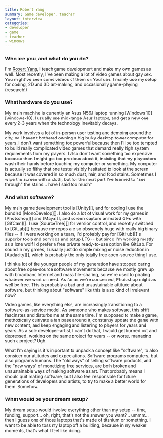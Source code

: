 ```yaml
---
title: Robert Yang
summary: Game developer, teacher
layout: interview
categories:
- developer
- game
- teacher
- windows
---
```


### Who are you, and what do you do?

I'm [Robert Yang](http://debacle.us/ "Robert's website."), I teach game development and make my own games as well. Most recently, I've been making a lot of video games about gay sex. You might've seen some videos of them on YouTube. I mainly use my setup for coding, 2D and 3D art-making, and occasionally game-playing (research!)

### What hardware do you use?

My main machine is currently an Asus N56J laptop running [Windows 10][windows-10]. I usually use mid-range Asus laptops, and get a new one every 2-3 years when the technology inevitably decays.

My work involves a lot of in-person user testing and demoing around the city, so I haven't bothered owning a big bulky desktop tower computer for years. I don't want something too powerful because then I'll be too tempted to build really complicated video games that demand really high system requirements from my players. I also don't want something too expensive because then I might get too precious about it, insisting that my playtesters wash their hands before touching my computer or something. My computer is actually so filthy that one tester visibly hesitated to look at the screen because it was covered in so much dust, hair, and food stains. Sometimes I wipe the screen with a cloth, but for the most part I've learned to "see through" the stains... have I said too much?

### And what software?

My main game development tool is [Unity][], and for coding I use the bundled [MonoDevelop][]. I also do a lot of visual work for my games in [Photoshop][] and [Maya][], and screen capture animated GIFs with [GifCam][]. I use [SourceTree][] for version control, and recently switched to [GitLab][] because my repos are so obscenely huge with really big binary files -- if I were working on a team, I'd probably pay for [GitHub][]'s superior tools and services and setup LFS -- but since I'm working mostly as a lone wolf I'd prefer a free private ready-to-use option like GitLab. For sound in my games, I usually just do simple mixing or noise reduction in [Audacity][], which is probably the only totally free open-source thing I use.

I think a lot of the younger people of my generation have stopped caring about free open-source software movements because we mostly grew up with broadband Internet and mass file-sharing, so we're used to pirating whatever we want or need. As far as we're concerned, Photoshop might as well be free. This is probably a bad and unsustainable attitude about software, but thinking about "software" like this is also kind of irrelevant now?

Video games, like everything else, are increasingly transitioning to a software-as-service model. As someone who makes software, this shift fascinates and disturbs me at the same time. I'm supposed to make a game, methodically cultivate a fan base around it, constantly update the game with new content, and keep engaging and listening to players for years and years. As a sole developer-artist, I can't do that, I would get burned out and depressed, working on the same project for years -- or worse, managing such a project? Ugh.

What I'm saying is it's important to unpack a concept like "software", to also consider our attitudes and expectations. Software programs computers, but also programs humans. The "old ways" of selling software products, and the "new ways" of monetizing free services, are both broken and unsustainable ways of making software as art. That probably means I should quit making software, but I also feel responsible for future generations of developers and artists, to try to make a better world for them. Somehow.

### What would be your dream setup?

My dream setup would involve everything other than my setup -- time, funding, support... oh, right, that's not the answer you want?... ummm... then I guess one of those laptops that's made of titanium or something. I want to be able to toss my laptop off a building, because in my weaker moments, that's what I feel like doing.